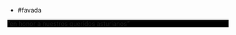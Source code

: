 <html>
<head></head>

<ul>
  
<li>#favada </li><span>

</ul>
<p style= background:#000000; color :#ffffff;>”en honor a nuestros queridos asturianos”</p>
</body>
</html>

